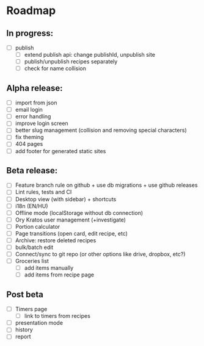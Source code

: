 # Roadmap

## In progress:

- [ ] publish
  - [ ] extend publish api: change publishId, unpublish site
  - [ ] publish/unpublish recipes separately
  - [ ] check for name collision

## Alpha release:

- [ ] import from json
- [ ] email login
- [ ] error handling
- [ ] improve login screen
- [ ] better slug management (collision and removing special characters)
- [ ] fix theming
- [ ] 404 pages
- [ ] add footer for generated static sites

## Beta release:

- [ ] Feature branch rule on github + use db migrations + use github releases
- [ ] Lint rules, tests and CI
- [ ] Desktop view (with sidebar) + shortcuts
- [ ] i18n (EN/HU)
- [ ] Offline mode (localStorage without db connection)
- [ ] Ory Kratos user management (+investigate)
- [ ] Portion calculator
- [ ] Page transitions (open card, edit recipe, etc)
- [ ] Archive: restore deleted recipes
- [ ] bulk/batch edit
- [ ] Connect/sync to git repo (or other options like drive, dropbox, etc?)
- [ ] Groceries list
  - [ ] add items manually
  - [ ] add items from recipe page

## Post beta

- [ ] Timers page
  - [ ] link to timers from recipes
- [ ] presentation mode
- [ ] history
- [ ] report

